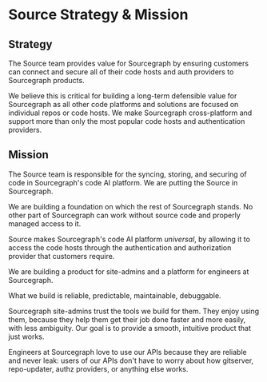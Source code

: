 # Source Strategy & Mission

## Strategy

The Source team provides value for Sourcegraph by ensuring customers can connect and secure all of their code hosts and auth providers to Sourcegraph products.

We believe this is critical for building a long-term defensible value for Sourcegraph as all other code platforms and solutions are focused on individual repos or code hosts. We make Sourcegraph cross-platform and support more than only the most popular code hosts and authentication providers.

## Mission

The Source team is responsible for the syncing, storing, and securing of code in Sourcegraph's code AI platform. We are putting the Source in Sourcegraph.

We are building a foundation on which the rest of Sourcegraph stands. No other part of Sourcegraph can work without source code and properly managed access to it.

Source makes Sourcegraph's code AI platform _universal_, by allowing it to access the code hosts through the authentication and authorization provider that customers require.

We are building a product for site-admins and a platform for engineers at Sourcegraph.

What we build is reliable, predictable, maintainable, debuggable.

Sourcegraph site-admins trust the tools we build for them. They enjoy using them, because they help them get their job done faster and more easily, with less ambiguity. Our goal is to provide a smooth, intuitive product that just works.

Engineers at Sourcegraph love to use our APIs because they are reliable and never leak: users of our APIs don't have to worry about how gitserver, repo-updater, authz providers, or anything else works.
